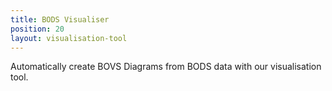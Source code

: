 ```yaml
---
title: BODS Visualiser
position: 20
layout: visualisation-tool
---
```


Automatically create BOVS Diagrams from BODS data with our visualisation tool.
